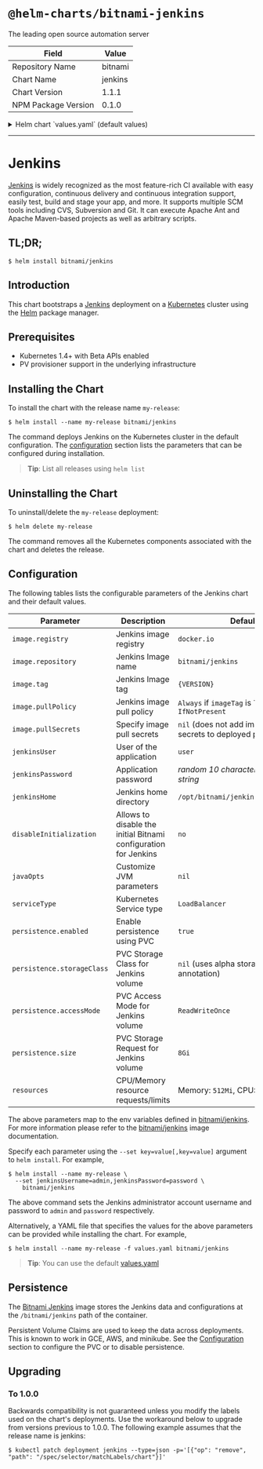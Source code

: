 # `@helm-charts/bitnami-jenkins`

The leading open source automation server

| Field               | Value   |
| ------------------- | ------- |
| Repository Name     | bitnami |
| Chart Name          | jenkins |
| Chart Version       | 1.1.1   |
| NPM Package Version | 0.1.0   |

<details>

<summary>Helm chart `values.yaml` (default values)</summary>

```yaml
## Bitnami Jenkins image version
## ref: https://hub.docker.com/r/bitnami/jenkins/tags/
##
image:
  registry: docker.io
  repository: bitnami/jenkins
  tag: 2.138.1-debian-9
  ## Specify a imagePullPolicy
  ## Defaults to 'Always' if image tag is 'latest', else set to 'IfNotPresent'
  ## ref: http://kubernetes.io/docs/user-guide/images/#pre-pulling-images
  ##
  pullPolicy: IfNotPresent
  ## Optionally specify an array of imagePullSecrets.
  ## Secrets must be manually created in the namespace.
  ## ref: https://kubernetes.io/docs/tasks/configure-pod-container/pull-image-private-registry/
  ##
  # pullSecrets:
  #   - myRegistrKeySecretName

## User of the application
## ref: https://github.com/bitnami/bitnami-docker-jenkins#configuration
##
jenkinsUser: user

## Application password
## Defaults to a random 10-character alphanumeric string if not set
## ref: https://github.com/bitnami/bitnami-docker-jenkins#configuration
##
# jenkinsPassword:

## Jenkins home directory
##
homeDir: /opt/bitnami/jenkins/jenkins_home

## Allows to disable the initial Bitnami configuration for Jenkins
##
disableInitialization: no

## Customize JVM parameters
##
# javaOpts:

## Kubernetes configuration
## For minikube, set this to NodePort, elsewhere use LoadBalancer
##
serviceType: LoadBalancer

## Enable persistence using Persistent Volume Claims
## ref: http://kubernetes.io/docs/user-guide/persistent-volumes/
##
persistence:
  enabled: true
  ## If defined, volume.beta.kubernetes.io/storage-class: <storageClass>
  ## Default: volume.alpha.kubernetes.io/storage-class: default
  ##
  # storageClass:
  accessMode: ReadWriteOnce
  size: 8Gi

## Configure resource requests and limits
## ref: http://kubernetes.io/docs/user-guide/compute-resources/
##
resources:
  requests:
    memory: 512Mi
    cpu: 300m
```

</details>

---

# Jenkins

[Jenkins](https://jenkins.io) is widely recognized as the most feature-rich CI available with easy configuration, continuous delivery and continuous integration support, easily test, build and stage your app, and more. It supports multiple SCM tools including CVS, Subversion and Git. It can execute Apache Ant and Apache Maven-based projects as well as arbitrary scripts.

## TL;DR;

```console
$ helm install bitnami/jenkins
```

## Introduction

This chart bootstraps a [Jenkins](https://github.com/bitnami/bitnami-docker-jenkins) deployment on a [Kubernetes](http://kubernetes.io) cluster using the [Helm](https://helm.sh) package manager.

## Prerequisites

- Kubernetes 1.4+ with Beta APIs enabled
- PV provisioner support in the underlying infrastructure

## Installing the Chart

To install the chart with the release name `my-release`:

```console
$ helm install --name my-release bitnami/jenkins
```

The command deploys Jenkins on the Kubernetes cluster in the default configuration. The [configuration](#configuration) section lists the parameters that can be configured during installation.

> **Tip**: List all releases using `helm list`

## Uninstalling the Chart

To uninstall/delete the `my-release` deployment:

```console
$ helm delete my-release
```

The command removes all the Kubernetes components associated with the chart and deletes the release.

## Configuration

The following tables lists the configurable parameters of the Jenkins chart and their default values.

| Parameter                  | Description                                                     | Default                                                  |
| -------------------------- | --------------------------------------------------------------- | -------------------------------------------------------- |
| `image.registry`           | Jenkins image registry                                          | `docker.io`                                              |
| `image.repository`         | Jenkins Image name                                              | `bitnami/jenkins`                                        |
| `image.tag`                | Jenkins Image tag                                               | `{VERSION}`                                              |
| `image.pullPolicy`         | Jenkins image pull policy                                       | `Always` if `imageTag` is `latest`, else `IfNotPresent`  |
| `image.pullSecrets`        | Specify image pull secrets                                      | `nil` (does not add image pull secrets to deployed pods) |
| `jenkinsUser`              | User of the application                                         | `user`                                                   |
| `jenkinsPassword`          | Application password                                            | _random 10 character alphanumeric string_                |
| `jenkinsHome`              | Jenkins home directory                                          | `/opt/bitnami/jenkins/jenkins_home`                      |
| `disableInitialization`    | Allows to disable the initial Bitnami configuration for Jenkins | `no`                                                     |
| `javaOpts`                 | Customize JVM parameters                                        | `nil`                                                    |
| `serviceType`              | Kubernetes Service type                                         | `LoadBalancer`                                           |
| `persistence.enabled`      | Enable persistence using PVC                                    | `true`                                                   |
| `persistence.storageClass` | PVC Storage Class for Jenkins volume                            | `nil` (uses alpha storage class annotation)              |
| `persistence.accessMode`   | PVC Access Mode for Jenkins volume                              | `ReadWriteOnce`                                          |
| `persistence.size`         | PVC Storage Request for Jenkins volume                          | `8Gi`                                                    |
| `resources`                | CPU/Memory resource requests/limits                             | Memory: `512Mi`, CPU: `300m`                             |

The above parameters map to the env variables defined in [bitnami/jenkins](http://github.com/bitnami/bitnami-docker-jenkins). For more information please refer to the [bitnami/jenkins](http://github.com/bitnami/bitnami-docker-jenkins) image documentation.

Specify each parameter using the `--set key=value[,key=value]` argument to `helm install`. For example,

```console
$ helm install --name my-release \
  --set jenkinsUsername=admin,jenkinsPassword=password \
    bitnami/jenkins
```

The above command sets the Jenkins administrator account username and password to `admin` and `password` respectively.

Alternatively, a YAML file that specifies the values for the above parameters can be provided while installing the chart. For example,

```console
$ helm install --name my-release -f values.yaml bitnami/jenkins
```

> **Tip**: You can use the default [values.yaml](values.yaml)

## Persistence

The [Bitnami Jenkins](https://github.com/bitnami/bitnami-docker-jenkins) image stores the Jenkins data and configurations at the `/bitnami/jenkins` path of the container.

Persistent Volume Claims are used to keep the data across deployments. This is known to work in GCE, AWS, and minikube.
See the [Configuration](#configuration) section to configure the PVC or to disable persistence.

## Upgrading

### To 1.0.0

Backwards compatibility is not guaranteed unless you modify the labels used on the chart's deployments.
Use the workaround below to upgrade from versions previous to 1.0.0. The following example assumes that the release name is jenkins:

```console
$ kubectl patch deployment jenkins --type=json -p='[{"op": "remove", "path": "/spec/selector/matchLabels/chart"}]'
```
